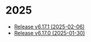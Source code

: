 
# 2025
* [Release v6.17.1 (2025-02-06)](2025/v6.17.1.md)
* [Release v6.17.0 (2025-01-30)](2025/v6.17.0.md)

